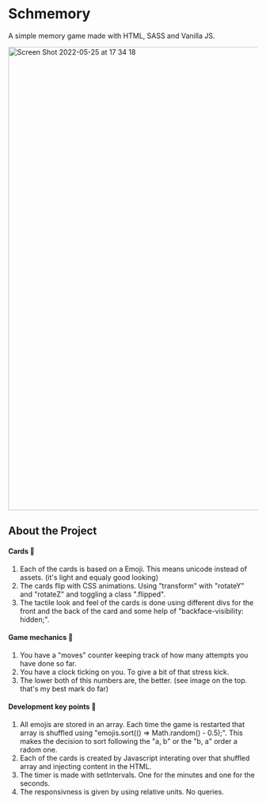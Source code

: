 # Schmemory
A simple memory game made with HTML, SASS and Vanilla JS.

<img width="936" alt="Screen Shot 2022-05-25 at 17 34 18" src="https://user-images.githubusercontent.com/85259118/170306474-3f48cb85-5de6-442e-9f6e-7d145cf0a5ae.png">

## About the Project

#### Cards 🥝
1. Each of the cards is based on a Emoji. This means unicode instead of assets. (it's light and equaly good looking)
2. The cards flip with CSS animations. Using "transform" with "rotateY" and "rotateZ" and toggling a class ".flipped".
3. The tactile look and feel of the cards is done using different divs for the front and the back of the card and some help of "backface-visibility: hidden;".

#### Game mechanics 🍓
1. You have a "moves" counter keeping track of how many attempts you have done so far.
2. You have a clock ticking on you. To give a bit of that stress kick.
3. The lower both of this numbers are, the better. (see image on the top. that's my best mark do far)

#### Development key points 🍋
1. All emojis are stored in an array. Each time the game is restarted that array is shuffled using "emojis.sort(() => Math.random() - 0.5);". This makes the decision to sort following the "a, b" or the "b, a" order a radom one.
2. Each of the cards is created by Javascript interating over that shuffled array and injecting content in the HTML.
3. The timer is made with setIntervals. One for the minutes and one for the seconds.
4. The responsivness is given by using relative units. No queries.

